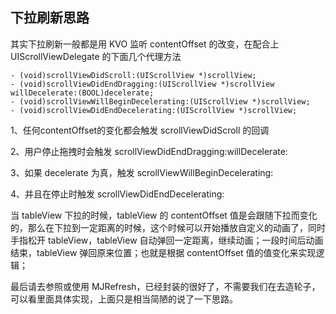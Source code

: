 ## 下拉刷新思路

其实下拉刷新一般都是用 KVO 监听 contentOffset 的改变，在配合上 UIScrollViewDelegate 的下面几个代理方法


	- (void)scrollViewDidScroll:(UIScrollView *)scrollView;
	- (void)scrollViewDidEndDragging:(UIScrollView *)scrollView willDecelerate:(BOOL)decelerate;
	- (void)scrollViewWillBeginDecelerating:(UIScrollView *)scrollView;
	- (void)scrollViewDidEndDecelerating:(UIScrollView *)scrollView;


1、任何contentOffset的变化都会触发 scrollViewDidScroll 的回调

2、用户停止拖拽时会触发 scrollViewDidEndDragging:willDecelerate: 

3、如果 decelerate 为真，触发 scrollViewWillBeginDecelerating: 

4、并且在停止时触发 scrollViewDidEndDecelerating: 

当 tableView 下拉的时候，tableView 的 contentOffset 值是会跟随下拉而变化的，那么在下拉到一定距离的时候，这个时候可以开始播放自定义的动画了，同时手指松开 tableView，tableView 自动弹回一定距离，继续动画；一段时间后动画结束，tableView 弹回原来位置；也就是根据 contentOffset 值的值变化来实现逻辑；

最后请去参照或使用 MJRefresh，已经封装的很好了，不需要我们在去造轮子，可以看里面具体实现，上面只是相当简陋的说了一下思路。

